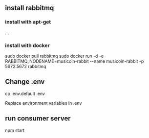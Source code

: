## install rabbitmq

### install with apt-get
...

### install with docker
sudo docker pull rabbitmq
sudo docker run -d -e RABBITMQ_NODENAME=musicoin-rabbit --name musicoin-rabbit -p 5672:5672 rabbitmq

## Change .env

cp .env.default .env

Replace environment variables in .env


## run consumer server
npm start
